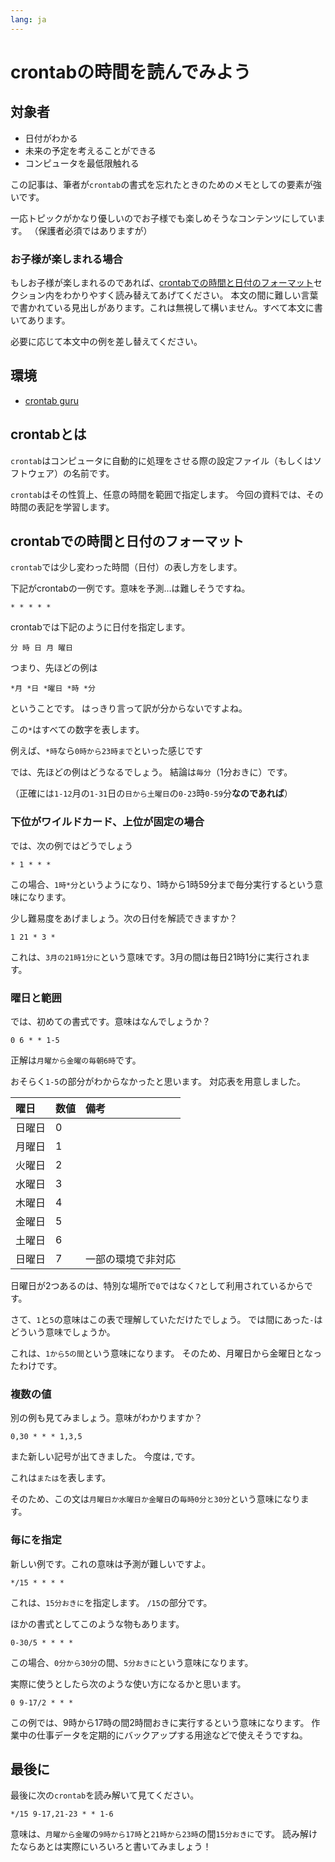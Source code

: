 ```yaml
---
lang: ja
---
```

# crontabの時間を読んでみよう

## 対象者
- 日付がわかる
- 未来の予定を考えることができる
- コンピュータを最低限触れる

この記事は、筆者が`crontab`の書式を忘れたときのためのメモとしての要素が強いです。

一応トピックがかなり優しいのでお子様でも楽しめそうなコンテンツにしています。
（保護者必須ではありますが）

### お子様が楽しまれる場合
もしお子様が楽しまれるのであれば、[crontabでの時間と日付のフォーマット](#crontabでの時間と日付のフォーマット)セクション内をわかりやすく読み替えてあげてください。
本文の間に難しい言葉で書かれている見出しがあります。これは無視して構いません。すべて本文に書いてあります。

必要に応じて本文中の例を差し替えてください。

## 環境
- [crontab guru](https://crontab.guru)

## crontabとは
`crontab`はコンピュータに自動的に処理をさせる際の設定ファイル（もしくはソフトウェア）の名前です。

`crontab`はその性質上、任意の時間を範囲で指定します。
今回の資料では、その時間の表記を学習します。

## crontabでの時間と日付のフォーマット
`crontab`では少し変わった時間（日付）の表し方をします。

下記がcrontabの一例です。意味を予測…は難しそうですね。
```
* * * * *
```

crontabでは下記のように日付を指定します。
```
分 時 日 月 曜日
```

つまり、先ほどの例は
```
*月 *日 *曜日 *時 *分
```
ということです。
はっきり言って訳が分からないですよね。

この`*`はすべての数字を表します。

例えば、`*時`なら`0時から23時まで`といった感じです

では、先ほどの例はどうなるでしょう。
結論は`毎分`（1分おきに）です。

（正確には`1-12`月の`1-31`日の`日から土曜日`の`0-23`時`0-59`分**なのであれば**）

### 下位がワイルドカード、上位が固定の場合

では、次の例ではどうでしょう
```
* 1 * * *
```

この場合、`1時*分`というようになり、1時から1時59分まで毎分実行するという意味になります。

少し難易度をあげましょう。次の日付を解読できますか？
```
1 21 * 3 *
```

これは、`3月の21時1分に`という意味です。3月の間は毎日21時1分に実行されます。

### 曜日と範囲

では、初めての書式です。意味はなんでしょうか？
```
0 6 * * 1-5
```

正解は`月曜から金曜の毎朝6時`です。

おそらく`1-5`の部分がわからなかったと思います。
対応表を用意しました。

| 曜日   | 数値 | 備考               |
| :----- | :--- | :----------------- |
| 日曜日 | 0    |                    |
| 月曜日 | 1    |                    |
| 火曜日 | 2    |                    |
| 水曜日 | 3    |                    |
| 木曜日 | 4    |                    |
| 金曜日 | 5    |                    |
| 土曜日 | 6    |                    |
| 日曜日 | 7    | 一部の環境で非対応 |

日曜日が2つあるのは、特別な場所で`0`ではなく`7`として利用されているからです。

さて、`1`と`5`の意味はこの表で理解していただけたでしょう。
では間にあった`-`はどういう意味でしょうか。

これは、`1から5の間`という意味になります。
そのため、月曜日から金曜日となったわけです。

### 複数の値

別の例も見てみましょう。意味がわかりますか？
```
0,30 * * * 1,3,5
```

また新しい記号が出てきました。
今度は`,`です。

これは`または`を表します。

そのため、この文は`月曜日か水曜日か金曜日`の`毎時0分と30分`という意味になります。

### 毎にを指定

新しい例です。これの意味は予測が難しいですよ。
```
*/15 * * * *
```

これは、`15分おきに`を指定します。
`/15`の部分です。

ほかの書式としてこのような物もあります。
```
0-30/5 * * * *
```

この場合、`0分から30分`の間、`5分おきに`という意味になります。

実際に使うとしたら次のような使い方になるかと思います。
```
0 9-17/2 * * *
```

この例では、9時から17時の間2時間おきに実行するという意味になります。
作業中の仕事データを定期的にバックアップする用途などで使えそうですね。

## 最後に
最後に次の`crontab`を読み解いて見てください。
```
*/15 9-17,21-23 * * 1-6
```

意味は、`月曜から金曜`の`9時から17時`と`21時から23時`の間`15分おきに`です。
読み解けたならあとは実際にいろいろと書いてみましょう！